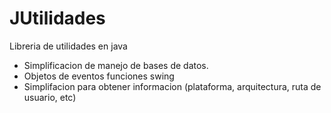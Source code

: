 # JUtilidades
Libreria de utilidades en java
- Simplificacion de manejo de bases de datos.
- Objetos de eventos funciones swing
- Simplifacion para obtener informacion (plataforma, arquitectura, ruta de usuario, etc)
